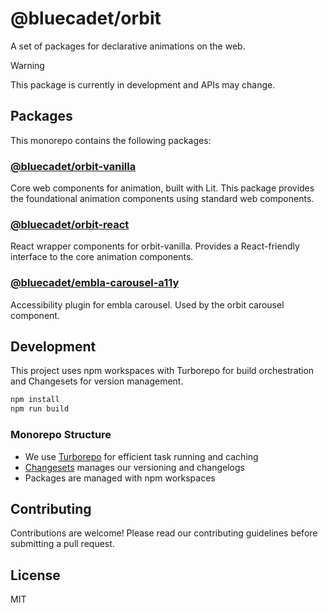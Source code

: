 # @bluecadet/orbit

A set of packages for declarative animations on the web.

> [!WARNING]  
> This package is currently in development and APIs may change.

## Packages

This monorepo contains the following packages:

### [@bluecadet/orbit-vanilla](./packages/orbit-vanilla)

Core web components for animation, built with Lit. This package provides the foundational animation components using standard web components.

### [@bluecadet/orbit-react](./packages/orbit-react)

React wrapper components for orbit-vanilla. Provides a React-friendly interface to the core animation components.

### [@bluecadet/embla-carousel-a11y](./packages/embla-carousel-a11y)

Accessibility plugin for embla carousel. Used by the orbit carousel component.

## Development

This project uses npm workspaces with Turborepo for build orchestration and Changesets for version management.

```bash
npm install
npm run build
```

### Monorepo Structure

- We use [Turborepo](https://turbo.build/) for efficient task running and caching
- [Changesets](https://github.com/changesets/changesets) manages our versioning and changelogs
- Packages are managed with npm workspaces

## Contributing

Contributions are welcome! Please read our contributing guidelines before submitting a pull request.

## License

MIT
